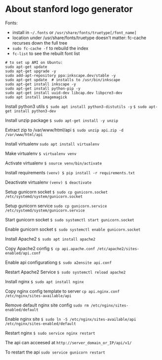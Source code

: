 # About stanford logo generator

Fonts:
- install in `~/.fonts` or `/usr/share/fonts/truetype[/font_name]`
- location under /usr/share/fonts/truetype doesn't matter: fc-cache recurses down the full tree
- `sudo fc-cache -f` to rebuild the index
- `fc-list` to see the rebuilt font list

```
# to set up AMI on Ubuntu:
sudo apt-get update
sudo apt-get upgrade -y
sudo add-apt-repository ppa:inkscape.dev/stable -y
sudo apt-get update  # installs to /usr/bin/inkscape
sudo apt-get install inkscape -y
sudo apt-get install python-pip -y
sudo apt-get install uuid-dev libcap.dev libpcre3-dev
sudo apt install imagemagick
```

Install python3 utils
`$ sudo apt install python3-distutils -y`
`$ sudo apt-get install python3-dev`

Install unzip package
`$ sudo apt-get install -y unzip`

Extract zip to /var/www/html/api
`$ sudo unzip api.zip -d /var/www/html/api`

Install virtualenv 
`sudo apt install virtualenv`

Make virtualenv
`$ virtualenv venv`

Activate virtualenv
`$ source venv/bin/activate`

Install requirements
`(venv) $ pip install -r requirements.txt`


Deactivate virtualenv
`(venv) $ deactivate`

Setup gunicorn socket
`$ sudo cp gunicorn.socket /etc/systemd/system/gunicorn.socket`

Setup gunicorn service
`sudo cp gunicorn.service /etc/systemd/system/gunicorn.service`

Start gunicorn socket
`$ sudo systemctl start gunicorn.socket`

Enable gunicorn socket
`$ sudo systemctl enable gunicorn.socket`

Install Apache2
`$ sudo apt install apache2`

Copy Apache2 config
`$ cp api.apache.conf /etc/apache2/sites-enabled/api.conf`

Enable api configurationg
`$ sudo a2ensite api.conf`

Restart Apache2 Service
`$ sudo systemctl reload apache2`



Install nginx
`$ sudo apt install nginx`


Copy nginx config template to server
`cp api.nginx.conf  /etc/nginx/sites-available/api`


Remove default nginx site config
`sudo rm /etc/nginx/sites-enabled/default `


Enable nginx site
`$ sudo ln -S /etc/nginx/sites-available/api /etc/nginx/sites-enabled/default`

    
Restart nginx
`$ sudo service nginx restart`

The api can acceesed at
`http://server_domain_or_IP/api/v1/`

To restart the api
`sudo service gunicorn restart`
